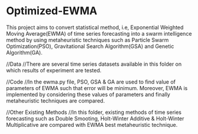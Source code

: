 # Optimized-EWMA

This project aims to convert statistical method, i.e, Exponential Weighted Moving Average(EWMA) of time series forecasting into a swarm intelligence method by using metaheuristic techniques such as Particle Swarm Optimization(PSO), Gravitational Search Algorithm(GSA) and Genetic Algorithm(GA). 

//Data
//There are several time series datasets available in this folder on which results of experiment are tested.

//Code
//In the ewma.py file, PSO, GSA & GA are used to find value of parameters of EWMA such that error will be minimum. Moreover, EWMA is implemented by considering these values of parameters and finally metaheuristic techniques are compared.

//Other Existing Methods
//In this folder, existing methods of time series forecasting such as Double Smooting, Holt-Winter Additive & Holt-Winter Multiplicative are compared with EWMA best metaheuristic technique.

